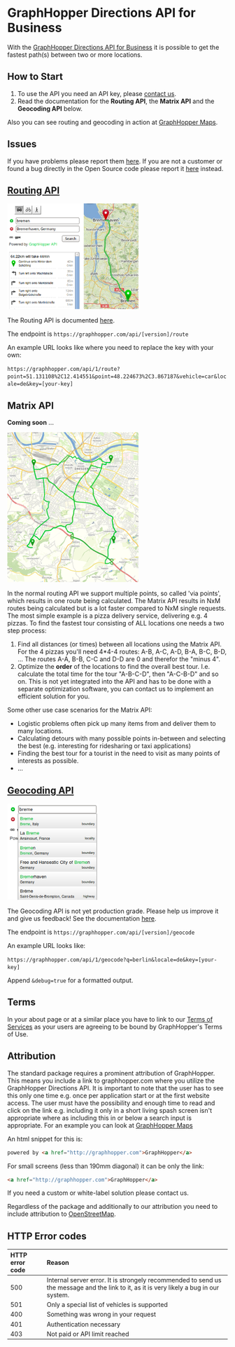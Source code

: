 GraphHopper Directions API for Business 
=======

With the [ GraphHopper Directions API for Business](http://graphhopper.com/#enterprise) it is possible to get the 
fastest path(s) between two or more locations.


## How to Start

 1. To use the API you need an API key, please [contact us](http://graphhopper.com/#enterprise).
 2. Read the documentation for the **Routing API**, the **Matrix API** and the **Geocoding API** below.

Also you can see routing and geocoding in action at [GraphHopper Maps](http://graphhopper.com/maps).

## Issues

If you have problems please report them [here](https://github.com/graphhopper/web-api/issues). 
If you are not a customer or found a bug directly in the Open Source code please report it 
[here](https://github.com/graphhopper/graphhopper/issues) instead.

## [Routing API](docs-routing.md)

![Routing Example](./img/routing-example.png)

The Routing API is documented [here](docs-routing.md).

The endpoint is `https://graphhopper.com/api/[version]/route`

An example URL looks like where you need to replace the key with your own:

`https://graphhopper.com/api/1/route?point=51.131108%2C12.414551&point=48.224673%2C3.867187&vehicle=car&locale=de&key=[your-key]`

## Matrix API

**Coming soon** ...

![Matrix Example](./img/matrix-example.png)

In the normal routing API we support multiple points, so called 'via points', which results in one route being calculated. The Matrix API results in NxM routes being calculated but is a lot faster compared to NxM single requests. The most simple example is a pizza delivery service, delivering e.g. 4 pizzas. To find the fastest tour consisting of ALL locations one needs a two step process:

 1. Find all distances (or times) between all locations using the Matrix API. For the 4 pizzas you'll need 4*4-4 routes: A-B, A-C, A-D, B-A, B-C, B-D, ... The routes A-A, B-B, C-C and D-D are 0 and therefor the "minus 4".
 2. Optimize the **order** of the locations to find the overall best tour. I.e. calculate the total time for the tour "A-B-C-D", then "A-C-B-D" and so on. This is not yet integrated into the API and has to be done with a separate optimization software, you can contact us to implement an efficient solution for you.

Some other use case scenarios for the Matrix API:

 * Logistic problems often pick up many items from and deliver them to many locations.
 * Calculating detours with many possible points in-between and selecting the best (e.g. interesting for ridesharing or taxi applications)
 * Finding the best tour for a tourist in the need to visit as many points of interests as possible.
 * ...

## [Geocoding API](./docs-geocode.md)

![Geocoding Example](./img/geocoding-example.png)

The Geocoding API is not yet production grade. Please help us improve it and give us feedback! See the documentation [here](./docs-geocode.md).

The endpoint is `https://graphhopper.com/api/[version]/geocode`

An example URL looks like:

`https://graphhopper.com/api/1/geocode?q=berlin&locale=de&key=[your-key]`

Append `&debug=true` for a formatted output.

<!--
## Isochrone API

![Isochrone Example](./img/isochrone-example.png)

The Isochrone API is documented [here](./docs-isochrone.md).

The endpoint is `https://graphhopper.com/api/[version]/isochrone`

An example URL looks like:

`https://graphhopper.com/api/1/isochrone?q=52.511624,13.438339&time_limit=1200&vehicle=car&key=[your-key]`

Append `&debug=true` for a formatted output.
-->

## Terms

In your about page or at a similar place you have to link to our <a href="https://graphhopper.com/terms.html">Terms of Services</a> as your users are agreeing to be bound by GraphHopper's Terms of Use.

## Attribution

The standard package requires a prominent attribution of GraphHopper. This means you include a link to graphhopper.com where you utilize the GraphHopper Directions API. It is important to note that the user has to see this only one time e.g. once per application start or at the first website access. The user must have the possibility and enough time to read and click on the link e.g. including it only in a short living spash screen isn't appropriate where as including this in or below a search input is appropriate. For an example you can look at [GraphHopper Maps](http://graphhopper.com/maps/)

An html snippet for this is:

```html
powered by <a href="http://graphhopper.com">GraphHopper</a>
```

For small screens (less than 190mm diagonal) it can be only the link:

```html
<a href="http://graphhopper.com">GraphHopper</a>
```

If you need a custom or white-label solution please contact us.

Regardless of the package and additionally to our attribution you need to include attribution to [OpenStreetMap](http://www.openstreetmap.org/copyright/).

## HTTP Error codes

HTTP error code | Reason
:---------------|:------------
500             | Internal server error. It is strongely recommended to send us the message and the link to it, as it is very likely a bug in our system.
501             | Only a special list of vehicles is supported
400             | Something was wrong in your request
401             | Authentication necessary
403             | Not paid or API limit reached
